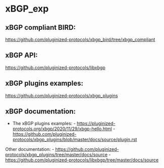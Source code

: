 # xBGP_exp

## xBGP compliant BIRD:
https://github.com/pluginized-protocols/xbgp_bird/tree/xbgp_compliant 
## xBGP API:
https://github.com/pluginized-protocols/libxbgp 
## xBGP plugins examples: 
https://github.com/pluginized-protocols/xbgp_plugins 

## xBGP documentation: 
- The xBGP plugins examples:
      - https://pluginized-protocols.org/xbgp/2020/11/29/xbgp-hello.html
      - https://github.com/pluginized-protocols/xbgp_plugins/blob/master/docs/source/plugin.rst

Other documentation:
      - https://github.com/pluginized-protocols/xbgp_plugins/tree/master/docs/source
      - https://github.com/pluginized-protocols/libxbgp/tree/master/docs/source
